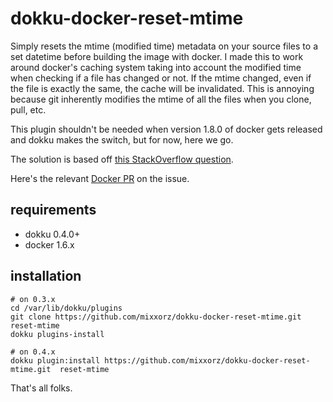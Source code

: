 # dokku-docker-reset-mtime

Simply resets the mtime (modified time) metadata on your source files to a set
datetime before building the image with docker. I made this to work around
docker's caching system taking into account the modified time when checking if
a file has changed or not. If the mtime changed, even if the file is exactly
the same, the cache will be invalidated. This is annoying because git
inherently modifies the mtime of all the files when you clone, pull, etc.

This plugin shouldn't be needed when version 1.8.0 of docker gets released and
dokku makes the switch, but for now, here we go.

The solution is based off [this StackOverflow question](http://stackoverflow.com/questions/26531108/docker-add-cache-when-git-checkout-same-file/26612694#26612694).

Here's the relevant [Docker PR](https://github.com/docker/docker/pull/12031)
on the issue.

## requirements

- dokku 0.4.0+
- docker 1.6.x

## installation

```shell
# on 0.3.x
cd /var/lib/dokku/plugins
git clone https://github.com/mixxorz/dokku-docker-reset-mtime.git reset-mtime
dokku plugins-install

# on 0.4.x
dokku plugin:install https://github.com/mixxorz/dokku-docker-reset-mtime.git  reset-mtime
```

That's all folks.
